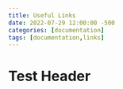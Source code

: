 ```yaml
---
title: Useful Links
date: 2022-07-29 12:00:00 -500
categories: [documentation]
tags: [documentation,links]
---
```


# Test Header